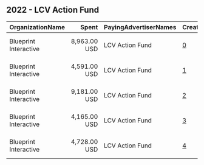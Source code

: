 ## 2022 - LCV Action Fund 
|OrganizationName|Spent|PayingAdvertiserNames|CreativeUrls|Impressions|Genders|AgeBrackets|CountryCodes|BillingAddresses|CandidateBallotInformation|
|:---|---:|:---|:---|---:|:---|:---|:---|:---|:---|
|Blueprint Interactive|8,963.00 USD|LCV Action Fund|[0](https://www.snap.com/political-ads/asset/4bd0aa1c2fef7aeaf27edfbafacaa9340734ee69e5e9579e9ef383d6a081b9ef?mediaType=mp4)|394,295||34-|united states|"1730 Rhode Island Ave NW Suite 1014,Washington,20036,US"||
|Blueprint Interactive|4,591.00 USD|LCV Action Fund|[1](https://www.snap.com/political-ads/asset/d3070cfd4b167e3cfc09d7060125d56d3fb0136462eb9ef9ac43a3a8381591cd?mediaType=mp4)|250,528|||united states|"1730 Rhode Island Ave NW Suite 1014,Washington,20036,US"||
|Blueprint Interactive|9,181.00 USD|LCV Action Fund|[2](https://www.snap.com/political-ads/asset/68e8c6136d8f1bd4f70b833eba9c3eccc607f1de2bdc47de262440d32594d42e?mediaType=mp4)|534,464|||united states|"1730 Rhode Island Ave NW Suite 1014,Washington,20036,US"||
|Blueprint Interactive|4,165.00 USD|LCV Action Fund|[3](https://www.snap.com/political-ads/asset/fb73a821133e3e99e40eaa92d20c9c01456c71625a1177025201105a4f572519?mediaType=mp4)|188,086||34-|united states|"1730 Rhode Island Ave NW Suite 1014,Washington,20036,US"||
|Blueprint Interactive|4,728.00 USD|LCV Action Fund|[4](https://www.snap.com/political-ads/asset/44302522127e7814505692ea9636bc44a07ef6d6507a18e5651ea114c4f4dcd2?mediaType=mp4)|220,481||18+|united states|"1730 Rhode Island Ave NW Suite 1014,Washington,20036,US"|LCV Action Votes|
